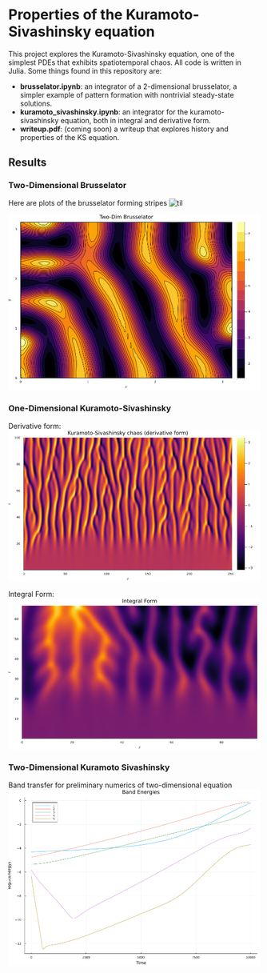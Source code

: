 # Properties of the Kuramoto-Sivashinsky equation
This project explores the Kuramoto-Sivashinsky equation, one of the simplest PDEs that exhibits spatiotemporal chaos. All code is written in Julia. Some things found in this repository are:
* **brusselator.ipynb**: an integrator of a 2-dimensional brusselator, a simpler example of pattern formation with nontrivial steady-state solutions.
* **kuramoto_sivashinsky.ipynb**: an integrator for the kuramoto-sivashinsky equation, both in integral and derivative form.
* **writeup.pdf**: (coming soon) a writeup that explores history and properties of the KS equation.


## Results

### Two-Dimensional Brusselator
Here are plots of the brusselator forming stripes
![til](./plots/ksanim.gif)

![image](./plots/brus2d3.png)

### One-Dimensional Kuramoto-Sivashinsky
Derivative form:
![image](./plots/ks1d1.png)

Integral Form:
![image](./plots/ks1d3.png)

### Two-Dimensional Kuramoto Sivashinsky
Band transfer for preliminary numerics of two-dimensional equation
![image](./plots/energy_bands.png)